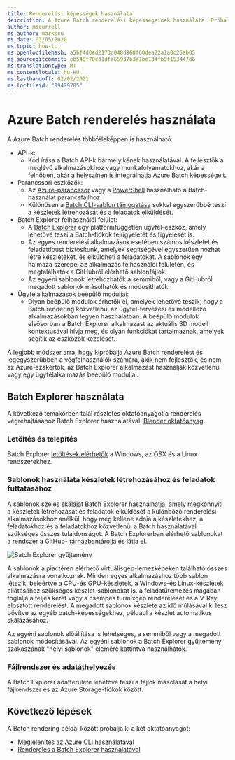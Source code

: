 ```yaml
---
title: Renderelési képességek használata
description: A Azure Batch renderelési képességeinek használata. Próbálja megismételni a Batch Explorer alkalmazást közvetlenül vagy egy ügyfélalkalmazás beépülő modulból meghívott alkalmazás használatával.
author: mscurrell
ms.author: markscu
ms.date: 03/05/2020
ms.topic: how-to
ms.openlocfilehash: a5bf4d0ed2173d048d968f60dea72a1a0c25ab05
ms.sourcegitcommit: eb546f78c31dfa65937b3a1be134fb5f153447d6
ms.translationtype: MT
ms.contentlocale: hu-HU
ms.lasthandoff: 02/02/2021
ms.locfileid: "99429785"
---
```

# <a name="using-azure-batch-rendering"></a>Azure Batch renderelés használata

A Azure Batch renderelés többféleképpen is használható:

* API-k:
  * Kód írása a Batch API-k bármelyikének használatával.  A fejlesztők a meglévő alkalmazásokhoz vagy munkafolyamatokhoz, akár a felhőben, akár a helyszínen is integrálhatja Azure Batch képességeit.
* Parancssori eszközök:
  * Az [Azure-parancssor](/cli/azure/) vagy a [PowerShell](/powershell/azure/) használható a Batch-használat parancsfájlhoz.
  * Különösen a [Batch CLI-sablon támogatása](./batch-cli-templates.md) sokkal egyszerűbbé teszi a készletek létrehozását és a feladatok elküldését.
* Batch Explorer felhasználói felület:
  * A [Batch Explorer](https://github.com/Azure/BatchLabs) egy platformfüggetlen ügyfél-eszköz, amely lehetővé teszi a Batch-fiókok felügyeletét és figyelését is.
  * Az egyes renderelési alkalmazások esetében számos készletet és feladattípust biztosítunk, amelyek segítségével egyszerűen hozhat létre készleteket, és elküldheti a feladatokat.  A sablonok egy halmaza szerepel az alkalmazás felhasználói felületén, és megtalálhatók a GitHubról elérhető sablonfájlok.
  * Az egyéni sablonok létrehozhatók a semmiből, vagy a GitHubról megadott sablonok másolhatók és módosíthatók.
* Ügyfélalkalmazások beépülő moduljai:
  * Olyan beépülő modulok érhetők el, amelyek lehetővé teszik, hogy a Batch rendering közvetlenül az ügyfél-tervezési és modellező alkalmazásokban legyen használatban.  A beépülő modulok elsősorban a Batch Explorer alkalmazást az aktuális 3D modell kontextusával hívja meg, és olyan funkciókat tartalmaznak, amelyek segítik az eszközök kezelését.

A legjobb módszer arra, hogy kipróbálja Azure Batch renderelést és legegyszerűbben a végfelhasználók számára, akik nem fejlesztők, és nem az Azure-szakértők, az Batch Explorer alkalmazást használják közvetlenül vagy egy ügyfélalkalmazás beépülő modullal.

## <a name="using-batch-explorer"></a>Batch Explorer használata

A következő témakörben talál részletes oktatóanyagot a renderelés végrehajtásához Batch Explorer használatával: [Blender oktatóanyag](./tutorial-rendering-batchexplorer-blender.md).

### <a name="download-and-install"></a>Letöltés és telepítés

Batch Explorer [letöltések elérhetők](https://azure.github.io/BatchExplorer/) a Windows, az OSX és a Linux rendszerekhez.

### <a name="using-templates-to-create-pools-and-run-jobs"></a>Sablonok használata készletek létrehozásához és feladatok futtatásához

A sablonok széles skáláját Batch Explorer használhatja, amely megkönnyíti a készletek létrehozását és feladatok elküldését a különböző renderelési alkalmazásokhoz anélkül, hogy meg kellene adnia a készletekhez, a feladatokhoz és a feladatokhoz közvetlenül a Batch használatával szükséges összes tulajdonságot.  A Batch Explorerban elérhető sablonokat a rendszer a GitHub- [tárházban](https://github.com/Azure/BatchExplorer-data/tree/master/ncj)tárolja és látja el.

![Batch Explorer gyűjtemény](./media/batch-rendering-using/batch-explorer-gallery.png)

A sablonok a piactéren elérhető virtuálisgép-lemezképeken található összes alkalmazásra vonatkoznak.  Minden egyes alkalmazáshoz több sablon létezik, beleértve a CPU-és GPU-készletek, a Windows-és Linux-készletek ellátásához szükséges készlet-sablonokat is. a feladatütemezés magában foglalja a teljes keret vagy a csempés turmixgép renderelését és a V-Ray elosztott renderelést. A megadott sablonok készlete az idő múlásával ki lesz bővítve az egyéb batch-képességekhez, például a készlet automatikus skálázásához.

Az egyéni sablonok előállítása is lehetséges, a semmiből vagy a megadott sablonok módosításával. Az egyéni sablonok a Batch Explorer gyűjtemény szakaszának "helyi sablonok" elemére kattintva használhatók.

### <a name="file-system-and-data-movement"></a>Fájlrendszer és adatáthelyezés

A Batch Explorer adatterülete lehetővé teszi a fájlok másolását a helyi fájlrendszer és az Azure Storage-fiókok között.

## <a name="next-steps"></a>Következő lépések

A Batch rendering példái között próbálja ki a két oktatóanyagot:

* [Megjelenítés az Azure CLI használatával](./tutorial-rendering-cli.md)
* [Renderelés a Batch Explorer használatával](./tutorial-rendering-batchexplorer-blender.md)
